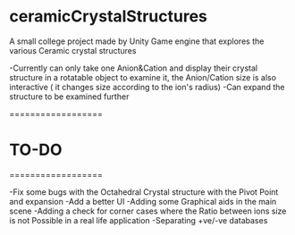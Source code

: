 # ceramicCrystalStructures
A small college project made by Unity Game engine that explores the various Ceramic crystal structures

-Currently can only take one Anion&Cation and display their crystal structure in a rotatable object to examine it, the Anion/Cation size is also interactive ( it changes size according to the ion's radius)
-Can expand the structure to be examined further



==================
# TO-DO
==================

-Fix some bugs with the Octahedral Crystal structure with the Pivot Point and expansion
-Add a better UI
-Adding some Graphical aids in the main scene
-Adding a check for corner cases where the Ratio between ions size is not Possible in a real life application
-Separating +ve/-ve databases


